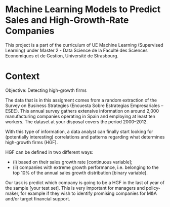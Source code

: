 # Machine Learning Models to Predict Sales and High-Growth-Rate Companies
This project is a part of the curriculum of UE Machine Learning (Supervised Learning) under Master 2 - Data Science de la Faculté des Sciences Economiques et de Gestion, Université de Strasbourg. 

# Context 

Objective: Detecting high-growth firms

The data that is in this assigment comes from a random extraction of the Survey on Business Strategies (Encuesta Sobre Estrategias Empresariales – ESEE). This annual survey gathers extensive information on around 2,000 manufacturing companies operating in Spain and employing at least ten workers. The dataset at your disposal covers the period 2000–2012.

With this type of information, a data analyst can finally start looking for (potentially interesting) correlations and patterns regarding what determines high-growth firms (HGF). 

HGF can be defined in two different ways: 
- (i) based on their sales growth rate [continuous variable];
- (ii) companies with extreme growth performance, i.e. belonging to the top 10% of the annual sales growth distribution [binary variable].

Our task is predict which company is going to be a HGF in the last of year of the sample [your test set]. This is very important for managers and policy-maker, for example if they wish to identify promising companies for M&A and/or target financial support.
